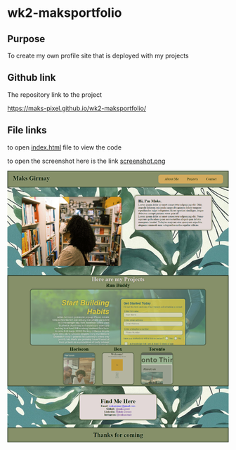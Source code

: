 # wk2-maksportfolio

## Purpose
To create my own profile site that is deployed with my projects

## Github link
The repository link to the project

https://maks-pixel.github.io/wk2-maksportfolio/

## File links
to open [index.html](index.html) file to view the code

to open the screenshot here is the link [screenshot.png](assets/images/screenshot.png)

![Screenshot](assets/images/screenshot.png)

